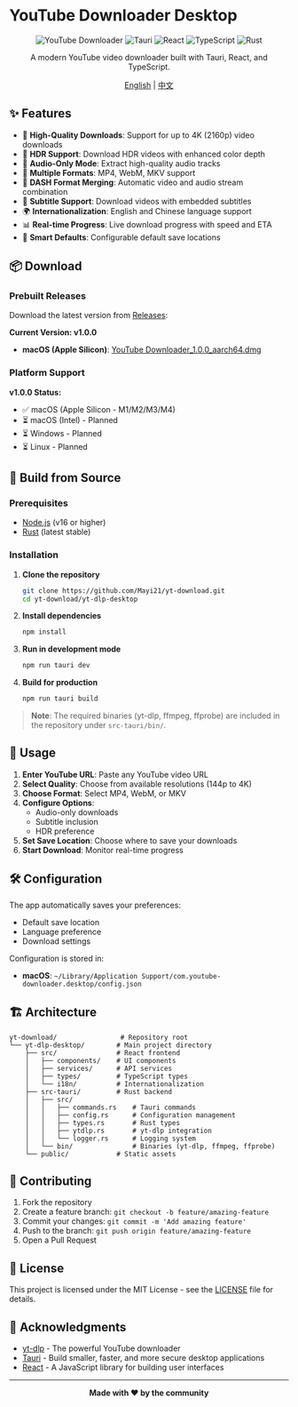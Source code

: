 # YouTube Downloader Desktop

<div align="center">

![YouTube Downloader](https://img.shields.io/badge/YouTube-Downloader-red?style=for-the-badge&logo=youtube)
![Tauri](https://img.shields.io/badge/Tauri-2.0-blue?style=for-the-badge&logo=tauri)
![React](https://img.shields.io/badge/React-19-blue?style=for-the-badge&logo=react)
![TypeScript](https://img.shields.io/badge/TypeScript-5-blue?style=for-the-badge&logo=typescript)
![Rust](https://img.shields.io/badge/Rust-1.70+-orange?style=for-the-badge&logo=rust)

A modern YouTube video downloader built with Tauri, React, and TypeScript.

[English](README.md) | [中文](README_zh.md)

</div>

## ✨ Features

- 🎥 **High-Quality Downloads**: Support for up to 4K (2160p) video downloads
- 🌈 **HDR Support**: Download HDR videos with enhanced color depth
- 🎵 **Audio-Only Mode**: Extract high-quality audio tracks
- 📱 **Multiple Formats**: MP4, WebM, MKV support
- 🔄 **DASH Format Merging**: Automatic video and audio stream combination
- 📝 **Subtitle Support**: Download videos with embedded subtitles
- 🌍 **Internationalization**: English and Chinese language support
- 📊 **Real-time Progress**: Live download progress with speed and ETA
- 💾 **Smart Defaults**: Configurable default save locations

## 📦 Download

### Prebuilt Releases

Download the latest version from [Releases](https://github.com/Mayi21/yt-download/releases):

**Current Version: v1.0.0**
- **macOS (Apple Silicon)**: [YouTube Downloader_1.0.0_aarch64.dmg](https://github.com/Mayi21/yt-download/releases/download/v1.0.0/YouTube.Downloader_1.0.0_aarch64.dmg)

### Platform Support

**v1.0.0 Status:**
- ✅ macOS (Apple Silicon - M1/M2/M3/M4)
- ⏳ macOS (Intel) - Planned
- ⏳ Windows - Planned
- ⏳ Linux - Planned

## 🚀 Build from Source

### Prerequisites

- [Node.js](https://nodejs.org/) (v16 or higher)
- [Rust](https://rustup.rs/) (latest stable)

### Installation

1. **Clone the repository**
   ```bash
   git clone https://github.com/Mayi21/yt-download.git
   cd yt-download/yt-dlp-desktop
   ```

2. **Install dependencies**
   ```bash
   npm install
   ```

3. **Run in development mode**
   ```bash
   npm run tauri dev
   ```

4. **Build for production**
   ```bash
   npm run tauri build
   ```

> **Note**: The required binaries (yt-dlp, ffmpeg, ffprobe) are included in the repository under `src-tauri/bin/`.

## 📖 Usage

1. **Enter YouTube URL**: Paste any YouTube video URL
2. **Select Quality**: Choose from available resolutions (144p to 4K)
3. **Choose Format**: Select MP4, WebM, or MKV
4. **Configure Options**: 
   - Audio-only downloads
   - Subtitle inclusion
   - HDR preference
5. **Set Save Location**: Choose where to save your downloads
6. **Start Download**: Monitor real-time progress

## 🛠️ Configuration

The app automatically saves your preferences:
- Default save location
- Language preference
- Download settings

Configuration is stored in:
- **macOS**: `~/Library/Application Support/com.youtube-downloader.desktop/config.json`

## 🏗️ Architecture

```
yt-download/                # Repository root
└── yt-dlp-desktop/        # Main project directory
    ├── src/               # React frontend
    │   ├── components/    # UI components
    │   ├── services/      # API services
    │   ├── types/         # TypeScript types
    │   └── i18n/          # Internationalization
    ├── src-tauri/         # Rust backend
    │   ├── src/
    │   │   ├── commands.rs    # Tauri commands
    │   │   ├── config.rs      # Configuration management
    │   │   ├── types.rs       # Rust types
    │   │   ├── ytdlp.rs       # yt-dlp integration
    │   │   └── logger.rs      # Logging system
    │   └── bin/               # Binaries (yt-dlp, ffmpeg, ffprobe)
    └── public/            # Static assets
```

## 🤝 Contributing

1. Fork the repository
2. Create a feature branch: `git checkout -b feature/amazing-feature`
3. Commit your changes: `git commit -m 'Add amazing feature'`
4. Push to the branch: `git push origin feature/amazing-feature`
5. Open a Pull Request

## 📄 License

This project is licensed under the MIT License - see the [LICENSE](LICENSE) file for details.

## 🙏 Acknowledgments

- [yt-dlp](https://github.com/yt-dlp/yt-dlp) - The powerful YouTube downloader
- [Tauri](https://tauri.app/) - Build smaller, faster, and more secure desktop applications
- [React](https://reactjs.org/) - A JavaScript library for building user interfaces

---

<div align="center">

**Made with ❤️ by the community**

</div>